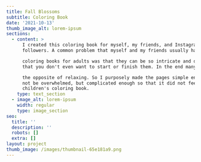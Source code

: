 ```yaml
---
title: Fall Blossoms
subtitle: Coloring Book
date: '2021-10-13'
thumb_image_alt: lorem-ipsum
sections:
  - content: >
      I created this coloring book for myself, my friends, and Instagram
      followers. A common problem that myself and my friends usually had with 

      coloring books for adults was that they can be so intricate and detailed
      that you don't even want to start or finish them. In the end many are 

      the opposite of relaxing. So I purposely made the pages simple enough to
      not be overwhelmed, but complicated enough so that it did not feel like a
      children's coloring book. 
    type: text_section
  - image_alt: lorem-ipsum
    width: regular
    type: image_section
seo:
  title: ''
  description: ''
  robots: []
  extra: []
layout: project
thumb_image: /images/thumbnail-65e181a9.png
---
```

